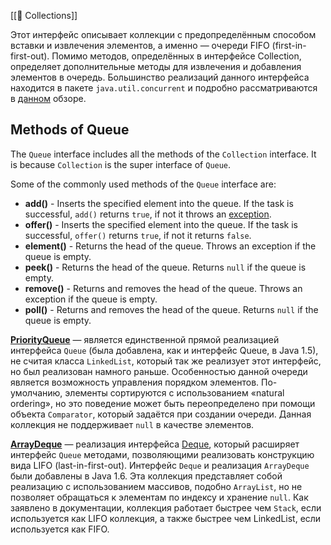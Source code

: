 [[🏸 Collections]]


Этот интерфейс описывает коллекции с предопределённым способом вставки и извлечения элементов, а именно — очереди FIFO (first-in-first-out). Помимо методов, определённых в интерфейсе Collection, определяет дополнительные методы для извлечения и добавления элементов в очередь. Большинство реализаций данного интерфейса находится в пакете `java.util.concurrent` и подробно рассматриваются в [данном](http://habrahabr.ru/company/luxoft/blog/157273/) обзоре.
## Methods of Queue

The `Queue` interface includes all the methods of the `Collection` interface. It is because `Collection` is the super interface of `Queue`.

Some of the commonly used methods of the `Queue` interface are:

- **add()** - Inserts the specified element into the queue. If the task is successful, `add()` returns `true`, if not it throws an [exception](https://www.programiz.com/java-programming/exceptions).
- **offer()** - Inserts the specified element into the queue. If the task is successful, `offer()` returns `true`, if not it returns `false`.
- **element()** - Returns the head of the queue. Throws an exception if the queue is empty.
- **peek()** - Returns the head of the queue. Returns `null` if the queue is empty.
- **remove()** - Returns and removes the head of the queue. Throws an exception if the queue is empty.
- **poll()** - Returns and removes the head of the queue. Returns `null` if the queue is empty.

**[PriorityQueue](http://docs.oracle.com/javase/8/docs/api/java/util/PriorityQueue.html)** — является единственной прямой реализацией интерфейса `Queue` (была добавлена, как и интерфейс Queue, в Java 1.5), не считая класса `LinkedList`, который так же реализует этот интерфейс, но был реализован намного раньше. Особенностью данной очереди является возможность управления порядком элементов. По-умолчанию, элементы сортируются с использованием «natural ordering», но это поведение может быть переопределено при помощи объекта `Comparator`, который задаётся при создании очереди. Данная коллекция не поддерживает `null` в качестве элементов.

**[ArrayDeque](http://docs.oracle.com/javase/8/docs/api/java/util/ArrayDeque.html)** — реализация интерфейса [Deque](http://docs.oracle.com/javase/8/docs/api/java/util/Deque.html), который расширяет интерфейс `Queue` методами, позволяющими реализовать конструкцию вида LIFO (last-in-first-out). Интерфейс `Deque` и реализация `ArrayDeque` были добавлены в Java 1.6. Эта коллекция представляет собой реализацию с использованием массивов, подобно `ArrayList`, но не позволяет обращаться к элементам по индексу и хранение `null`. Как заявлено в документации, коллекция работает быстрее чем `Stack`, если используется как LIFO коллекция, а также быстрее чем LinkedList, если используется как FIFO.